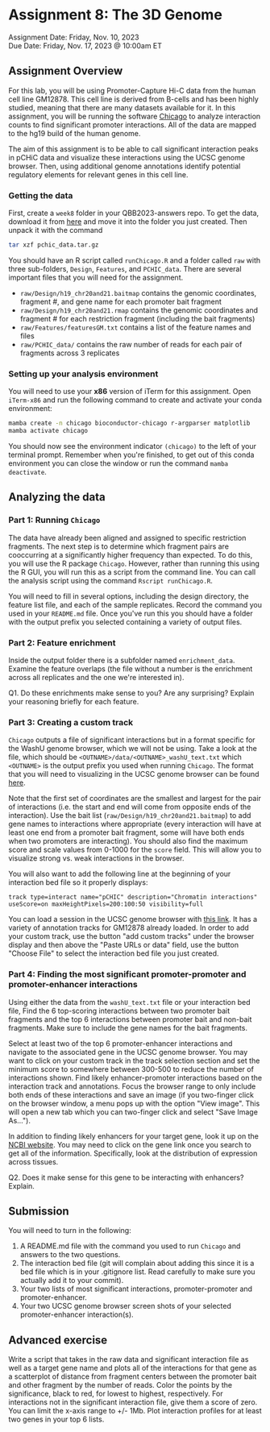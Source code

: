 # Assignment 8: The 3D Genome

Assignment Date: Friday, Nov. 10, 2023<br>
Due Date: Friday, Nov. 17, 2023 @ 10:00am ET<br>

## Assignment Overview

For this lab, you will be using Promoter-Capture Hi-C data from the human cell line GM12878. This cell line is derived from B-cells and has been highly studied, meaning that there are many datasets available for it. In this assignment, you will be running the software [Chicago](https://bitbucket.org/chicagoTeam/chicago/src/master/) to analyze interaction counts to find significant promoter interactions. All of the data are mapped to the hg19 build of the human genome.

The aim of this assignment is to be able to call significant interaction peaks in pCHiC data and visualize these interactions using the UCSC genome browser. Then, using additional genome annotations identify potential regulatory elements for relevant genes in this cell line.

### Getting the data

First, create a `week8` folder in your QBB2023-answers repo. To get the data, download it from [here](https://www.dropbox.com/scl/fi/7d33oefr0633jpf8yufbn/pchic_data.tar.gz?rlkey=663s185pzdolx1xnj9hvndnfk&dl=0) and move it into the folder you just created. Then unpack it with the command

```bash
tar xzf pchic_data.tar.gz
```

You should have an R script called `runChicago.R` and a folder called `raw` with three sub-folders, `Design`, `Features`, and `PCHIC_data`. There are several important files that you will need for the assignment.

- `raw/Design/h19_chr20and21.baitmap` contains the genomic coordinates, fragment #, and gene name for each promoter bait fragment
- `raw/Design/h19_chr20and21.rmap` contains the genomic coordinates and fragment # for each restriction fragment (including the bait fragments)
- `raw/Features/featuresGM.txt` contains a list of the feature names and files
- `raw/PCHIC_data/` contains the raw number of reads for each pair of fragments across 3 replicates

### Setting up your analysis environment

You will need to use your **x86** version of iTerm for this assignment. Open `iTerm-x86` and run the following command to create and activate your conda environment:

```bash
mamba create -n chicago bioconductor-chicago r-argparser matplotlib
mamba activate chicago
```

You should now see the environment indicator `(chicago)` to the left of your terminal prompt. Remember when you're finished, to get out of this conda environment you can close the window or run the command `mamba deactivate`.

## Analyzing the data

### Part 1: Running `Chicago`

The data have already been aligned and assigned to specific restriction fragments. The next step is to determine which fragment pairs are cooccurring at a significantly higher frequency than expected. To do this, you will use the R package `Chicago`. However, rather than running this using the R GUI, you will run this as a script from the command line. You can call the analysis script using the command `Rscript runChicago.R`.

You will need to fill in several options, including the design directory, the feature list file, and each of the sample replicates. Record the command you used in your `README.md` file. Once you've run this you should have a folder with the output prefix you selected containing a variety of output files.

### Part 2: Feature enrichment

Inside the output folder there is a subfolder named `enrichment_data`. Examine the feature overlaps (the file without a number is the enrichment across all replicates and the one we're interested in).

Q1. Do these enrichments make sense to you? Are any surprising? Explain your reasoning briefly for each feature.

### Part 3: Creating a custom track

`Chicago` outputs a file of significant interactions but in a format specific for the WashU genome browser, which we will not be using. Take a look at the file, which should be `<OUTNAME>/data/<OUTNAME>_washU_text.txt` which `<OUTNAME>` is the output prefix you used when running `Chicago`. The format that you will need to visualizing in the UCSC genome browser can be found [here](https://genome.ucsc.edu/goldenPath/help/interact.html).

Note that the first set of coordinates are the smallest and largest for the pair of interactions (i.e. the start and end will come from opposite ends of the interaction). Use the bait list (`raw/Design/h19_chr20and21.baitmap`) to add gene names to interactions where appropriate (every interaction will have at least one end from a promoter bait fragment, some will have both ends when two promoters are interacting). You should also find the maximum score and scale values from 0-1000 for the `score` field. This will allow you to visualize strong vs. weak interactions in the browser.

You will also want to add the following line at the beginning of your interaction bed file so it properly displays:

`track type=interact name="pCHIC" description="Chromatin interactions" useScore=on maxHeightPixels=200:100:50 visibility=full`

You can load a session in the UCSC genome browser with [this link](https://genome.ucsc.edu/s/msauria/3D_genome_assignment). It has a variety of annotation tracks for GM12878 already loaded. In order to add your custom track, use the button "add custom tracks" under the browser display and then above the "Paste URLs or data" field, use the button "Choose File" to select the interaction bed file you just created.

### Part 4: Finding the most significant promoter-promoter and promoter-enhancer interactions

Using either the data from the `washU_text.txt` file or your interaction bed file, Find the 6 top-scoring interactions between two promoter bait fragments and the top 6 interactions between promoter bait and non-bait fragments. Make sure to include the gene names for the bait fragments.

Select at least two of the top 6 promoter-enhancer interactions and navigate to the associated gene in the UCSC genome browser. You may want to click on your custom track in the track selection section and set the minimum score to somewhere between 300-500 to reduce the number of interactions shown. Find likely enhancer-promoter interactions based on the interaction track and annotations. Focus the browser range to only include both ends of these interactions and save an image (if you two-finger click on the browser window, a menu pops up with the option "View image". This will open a new tab which you can two-finger click and select "Save Image As...").

In addition to finding likely enhancers for your target gene, look it up on the [NCBI website](https://www.ncbi.nlm.nih.gov/gene/). You may need to click on the gene link once you search to get all of the information. Specifically, look at the distribution of expression across tissues.

Q2. Does it make sense for this gene to be interacting with enhancers? Explain.

## Submission

You will need to turn in the following:

1. A README.md file with the command you used to run `Chicago` and answers to the two questions.
2. The interaction bed file (git will complain about adding this since it is a bed file which is in your .gitignore list. Read carefully to make sure you actually add it to your commit).
3. Your two lists of most significant interactions, promoter-promoter and promoter-enhancer.
4. Your two UCSC genome browser screen shots of your selected promoter-enhancer interaction(s).

## Advanced exercise

Write a script that takes in the raw data and significant interaction file as well as a target gene name and plots all of the interactions for that gene as a scatterplot of distance from fragment centers between the promoter bait and other fragment by the number of reads. Color the points by the significance, black to red, for lowest to highest, respectively. For interactions not in the significant interaction file, give them a score of zero. You can limit the x-axis range to +/- 1Mb. Plot interaction profiles for at least two genes in your top 6 lists. 
